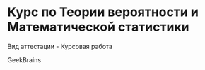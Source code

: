 # Курс по Теории вероятности и Математической статистики
Вид аттестации - Курсовая работа


GeekBrains
